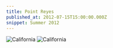 ```yaml
---
title: Point Reyes
published_at: 2012-07-15T15:00:00.000Z
snippet: Summer 2012
---
```


![California](https://s3.amazonaws.com/honkytonk.in/california/63920006.jpg)
![California](https://s3.amazonaws.com/honkytonk.in/california/63910023.jpg)
